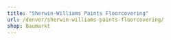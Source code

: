 ```yaml
---
title: "Sherwin-Williams Paints Floorcovering"
url: /denver/sherwin-williams-paints-floorcovering/
shop: Baumarkt
---
```

